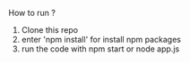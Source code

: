 How to run ?

1. Clone this repo
2. enter 'npm install' for install npm packages
2. run the code with npm start or node app.js